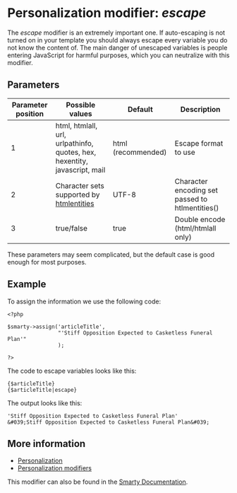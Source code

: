 # Personalization modifier: *escape*

The *escape* modifier is an extremely important one. If auto-escaping is not 
turned on in your template you should always escape every variable you do 
not know the content of. The main danger of unescaped variables is people 
entering JavaScript for harmful purposes, which you can neutralize with 
this modifier.

## Parameters

| Parameter position | Possible values                                                           | Default            | Description                                     |
|--------------------|---------------------------------------------------------------------------|--------------------|-------------------------------------------------|
| 1                  | html, htmlall, url, urlpathinfo, quotes, hex, hexentity, javascript, mail | html (recommended) | Escape format to use                            |
| 2                  | Character sets supported by [htmlentities](http://php.net/htmlentities)   | UTF-8              | Character encoding set passed to htlmentities() |
| 3                  | true/false                                                                | true               | Double encode (html/htmlall only)               |

These parameters may seem complicated, but the default case is good enough 
for most purposes.

## Example

To assign the information we use the following code:

    <?php

    $smarty->assign('articleTitle',
                    "'Stiff Opposition Expected to Casketless Funeral Plan'"
                    );

    ?>

The code to escape variables looks like this:

    {$articleTitle}
    {$articleTitle|escape}

The output looks like this:

    'Stiff Opposition Expected to Casketless Funeral Plan'
    &#039;Stiff Opposition Expected to Casketless Funeral Plan&#039;

## More information

* [Personalization](./personalization)
* [Personalization modifiers](./personalization-modifiers)

This modifier can also be found in the [Smarty Documentation](http://www.smarty.net/docs/en/language.modifier.escape.tpl).

